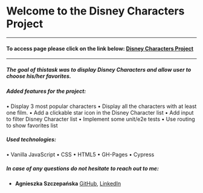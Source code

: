 # Welcome to the Disney Characters Project

---

#### To access page please click on the link below: [Disney Characters Project](https://agnieszka-szczepanska.github.io/disney_characters/)

---

##### The goal of thistask was to display Disney Characters and allow user to choose his/her favorites.

##### Added features for the project:

• Display 3 most popular characters
• Display all the characters with at least one film.
• Add a clickable star icon in the Disney Character list
• Add input to filter Disney Character list
• Implement some unit/e2e tests
• Use routing to show favorites list

##### Used technologies:

• Vanilla JavaScript
• CSS
• HTML5
• GH-Pages
• Cypress

##### In case of any questions do not hesitate to reach out to me:

- **Agnieszka Szczepańska** [GitHub](https://github.com/agnieszka-szczepanska), [LinkedIn](https://www.linkedin.com/in/szczepanska-agnieszka/)
